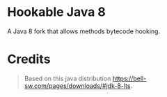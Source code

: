 # Hookable Java 8
A Java 8 fork that allows methods bytecode hooking.

# Credits
> Based on this java distribution https://bell-sw.com/pages/downloads/#jdk-8-lts.
